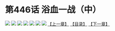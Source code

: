 # 第446话 浴血一战（中）
![](https://mhpic.xiaomingtaiji.net/comic/D/斗破苍穹拆分版/446话/1.jpg-zymk.middle.webp)
![](https://mhpic.xiaomingtaiji.net/comic/D/斗破苍穹拆分版/446话/2.jpg-zymk.middle.webp)
![](https://mhpic.xiaomingtaiji.net/comic/D/斗破苍穹拆分版/446话/3.jpg-zymk.middle.webp)
![](https://mhpic.xiaomingtaiji.net/comic/D/斗破苍穹拆分版/446话/4.jpg-zymk.middle.webp)
![](https://mhpic.xiaomingtaiji.net/comic/D/斗破苍穹拆分版/446话/5.jpg-zymk.middle.webp)
![](https://mhpic.xiaomingtaiji.net/comic/D/斗破苍穹拆分版/446话/6.jpg-zymk.middle.webp)
![](https://mhpic.xiaomingtaiji.net/comic/D/斗破苍穹拆分版/446话/7.jpg-zymk.middle.webp)
[【上一章】](./445.md)
[【目录】](./README.md)
[【下一章】](./447.md)
